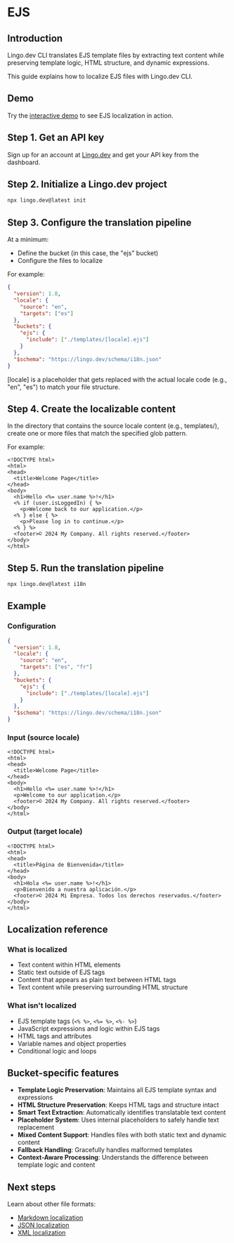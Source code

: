 # EJS

## Introduction

Lingo.dev CLI translates EJS template files by extracting text content while preserving template logic, HTML structure, and dynamic expressions.

This guide explains how to localize EJS files with Lingo.dev CLI.

## Demo

Try the [interactive demo](https://lingo.dev/demo) to see EJS localization in action.

## Step 1. Get an API key

Sign up for an account at [Lingo.dev](https://lingo.dev) and get your API key from the dashboard.

## Step 2. Initialize a Lingo.dev project

```bash
npx lingo.dev@latest init
```

## Step 3. Configure the translation pipeline

At a minimum:

- Define the bucket (in this case, the "ejs" bucket)
- Configure the files to localize

For example:

```json
{
  "version": 1.8,
  "locale": {
    "source": "en",
    "targets": ["es"]
  },
  "buckets": {
    "ejs": {
      "include": ["./templates/[locale].ejs"]
    }
  },
  "$schema": "https://lingo.dev/schema/i18n.json"
}
```

[locale] is a placeholder that gets replaced with the actual locale code (e.g., "en", "es") to match your file structure.

## Step 4. Create the localizable content

In the directory that contains the source locale content (e.g., templates/), create one or more files that match the specified glob pattern.

For example:

```ejs
<!DOCTYPE html>
<html>
<head>
  <title>Welcome Page</title>
</head>
<body>
  <h1>Hello <%= user.name %>!</h1>
  <% if (user.isLoggedIn) { %>
    <p>Welcome back to our application.</p>
  <% } else { %>
    <p>Please log in to continue.</p>
  <% } %>
  <footer>© 2024 My Company. All rights reserved.</footer>
</body>
</html>
```

## Step 5. Run the translation pipeline

```bash
npx lingo.dev@latest i18n
```

## Example

### Configuration

```json
{
  "version": 1.8,
  "locale": {
    "source": "en",
    "targets": ["es", "fr"]
  },
  "buckets": {
    "ejs": {
      "include": ["./templates/[locale].ejs"]
    }
  },
  "$schema": "https://lingo.dev/schema/i18n.json"
}
```

### Input (source locale)

```ejs
<!DOCTYPE html>
<html>
<head>
  <title>Welcome Page</title>
</head>
<body>
  <h1>Hello <%= user.name %>!</h1>
  <p>Welcome to our application.</p>
  <footer>© 2024 My Company. All rights reserved.</footer>
</body>
</html>
```

### Output (target locale)

```ejs
<!DOCTYPE html>
<html>
<head>
  <title>Página de Bienvenida</title>
</head>
<body>
  <h1>Hola <%= user.name %>!</h1>
  <p>Bienvenido a nuestra aplicación.</p>
  <footer>© 2024 Mi Empresa. Todos los derechos reservados.</footer>
</body>
</html>
```

## Localization reference

### What is localized

- Text content within HTML elements
- Static text outside of EJS tags
- Content that appears as plain text between HTML tags
- Text content while preserving surrounding HTML structure

### What isn't localized

- EJS template tags (`<% %>`, `<%= %>`, `<%- %>`)
- JavaScript expressions and logic within EJS tags
- HTML tags and attributes
- Variable names and object properties
- Conditional logic and loops

## Bucket-specific features

- **Template Logic Preservation**: Maintains all EJS template syntax and expressions
- **HTML Structure Preservation**: Keeps HTML tags and structure intact
- **Smart Text Extraction**: Automatically identifies translatable text content
- **Placeholder System**: Uses internal placeholders to safely handle text replacement
- **Mixed Content Support**: Handles files with both static text and dynamic content
- **Fallback Handling**: Gracefully handles malformed templates
- **Context-Aware Processing**: Understands the difference between template logic and content

## Next steps

Learn about other file formats:
- [Markdown localization](https://lingo.dev/docs/markdown)
- [JSON localization](https://lingo.dev/docs/json)
- [XML localization](https://lingo.dev/docs/xml)